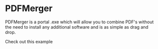 # PDFMerger

PDFMerger is a portal .exe which will allow you to combine PDF's without the need to install any additional software and is as simple as drag and drop.

Check out this example
